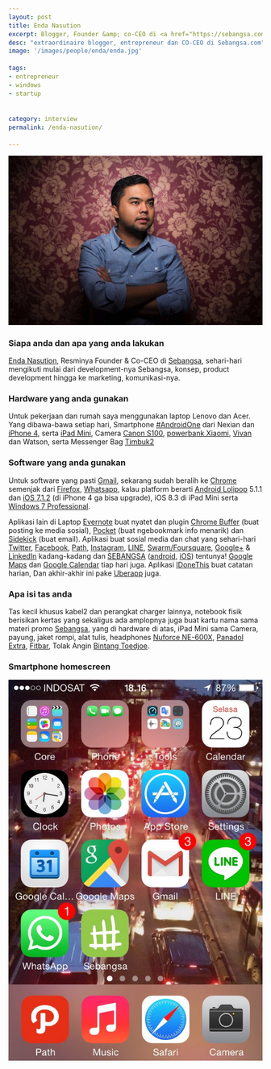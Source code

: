 ```yaml
---
layout: post
title: Enda Nasution
excerpt: Blogger, Founder &amp; co-CEO di <a href="https://sebangsa.com">Sebangsa</a>
desc: "extraordinaire blogger, entrepreneur dan CO-CEO di Sebangsa.com"
image: '/images/people/enda/enda.jpg'

tags:
- entrepreneur
- windows
- startup


category: interview
permalink: /enda-nasution/

---
```


![Enda Nasution](/images/people/enda/enda.jpg)


### Siapa anda dan apa yang anda lakukan
[Enda Nasution](https://twitter.com/enda), Resminya Founder & Co-CEO di [Sebangsa](https://sebangsa.com/), sehari-hari mengikuti mulai dari development-nya Sebangsa, konsep, product development hingga ke marketing, komunikasi-nya.

### Hardware yang anda gunakan
Untuk pekerjaan dan rumah saya menggunakan laptop Lenovo dan Acer. Yang dibawa-bawa setiap hari, Smartphone [#AndroidOne](https://android.com/one/) dari Nexian dan [iPhone 4](https://en.wikipedia.org/wiki/IPhone_4), serta [iPad Mini](https://en.wikipedia.org/wiki/IPad_Mini), Camera [Canon S100](https://en.wikipedia.org/wiki/Canon_PowerShot_S100), [powerbank Xiaomi](http://www.mi.com/id/mipowerbank/), [Vivan](http://www.vivanpowerbank.com/) dan Watson, serta Messenger Bag [Timbuk2](http://www.timbuk2.com/)

### Software yang anda gunakan
Untuk software yang pasti [Gmail](https://gmail.com/), sekarang sudah beralih ke [Chrome](https://www.google.com/chrome/) semenjak dari [Firefox](https://www.mozilla.org/en-US/firefox/new/), [Whatsapp](https://www.whatsapp.com/), kalau platform berarti [Android Lolipop](https://www.android.com/versions/lollipop-5-0/) 5.1.1 dan [iOS 7.1.2](https://en.wikipedia.org/wiki/IOS_7) (di iPhone 4 ga bisa upgrade), iOS 8.3 di iPad Mini serta [Windows 7 Professional](https://en.wikipedia.org/wiki/Windows_7).

Aplikasi lain di Laptop [Evernote](https://evernote.com/) buat nyatet dan plugin [Chrome Buffer](https://chrome.google.com/webstore/detail/buffer/noojglkidnpfjbincgijbaiedldjfbhh?hl=en) (buat posting ke media sosial), [Pocket](https://chrome.google.com/webstore/detail/pocket/mjcnijlhddpbdemagnpefmlkjdagkogk?hl=en) (buat ngebookmark info menarik) dan [Sidekick](http://www.getsidekick.com/) (buat email). Aplikasi buat sosial media dan chat yang sehari-hari [Twitter](https://twitter.com/enda), [Facebook](https://id-id.facebook.com/endanasution), [Path](https://path.com/), [Instagram](https://instagram.com/), [LINE](http://line.me/en/), [Swarm/Foursquare](https://www.swarmapp.com/), [Google+](https://plus.google.com/) & [LinkedIn](https://www.linkedin.com/) kadang-kadang dan [SEBANGSA](https://sebangsa.com/) ([android](https://play.google.com/store/apps/details?id=com.sebangsa.sebangsa), [iOS](https://itunes.apple.com/us/app/sebangsa/id903324257)) tentunya! [Google Maps](https://maps.google.com/) dan [Google Calendar](https://www.google.com/calendar) tiap hari juga. Aplikasi [IDoneThis](https://idonethis.com/) buat catatan harian, Dan akhir-akhir ini pake [Uberapp](https://www.uber.com/) juga.

### Apa isi tas anda
Tas kecil khusus kabel2 dan perangkat charger lainnya, notebook fisik berisikan kertas yang sekaligus ada amplopnya juga  buat kartu nama sama materi promo [Sebangsa](https://sebangsa.com/), yang di hardware di atas, iPad Mini sama Camera, payung, jaket rompi, alat tulis, headphones [Nuforce NE-600X](https://www.nuforce.com/index.php?option=com_k2&view=item&layout=item&id=12&Itemid=197), [Panadol Extra](http://www.panadol.com/id/temukan-panadol-yang-tepat-untuk-anda/panadol-extra.html), [Fitbar](http://www.kalbestore.com/Product/Brand/Fitbar), Tolak Angin [Bintang Toedjoe](https://id.wikipedia.org/wiki/Bintang_Toedjoe).

### Smartphone homescreen
![Enda Nasution Homescreen](/images/people/enda/At74LLlARJe8rbcovRcvcvT-cdmhyvocGTFDEK2yi1DK.jpg)
